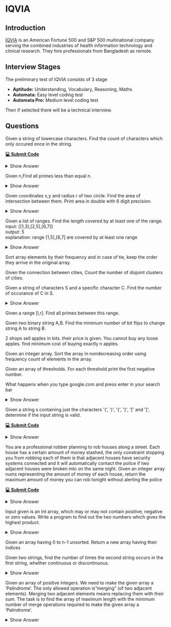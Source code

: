 # IQVIA

## Introduction
[IQVIA](https://www.iqvia.com/) is an American Fortune 500 and S&P 500 multinational company serving the combined industries of health information technology and clinical research. They hire professionals from Bangladesh as remote.
## Interview Stages
The preliminary test of IQVIA consists of 3 stage

- **Aptitude:** Understanding, Vocabulary, Reasoning, Maths
- **Automata:** Easy level coding test
- **Automata Pro:** Medium level coding test

Then if selected there will be a technical interview. 

## Questions

<article>

Given a string of lowercase characters. Find the count of characters which only occured once in the string.

[**💻 Submit Code**](https://supecoder.dev/questions/Count%20of%20Characters%20Occurring%20Exactly%20Once?questionId=66ae165b9e71a163cdd21527)
<details><summary>Show Answer</summary>

```C++
int solve(string s) {
    sort(s.begin(),s.end());
    int unik = 0;
    int cnt = 1;
    for(int i=1;i<s.size();i++){
        if( s[i] != s[i-1] ){
            unik += (cnt == 1);
            cnt = 0;
        }
        cnt++;
    }
    unik += (cnt == 1);
    return unik;
}
```
</details>
</article>

<article>

Given n,Find all primes less than equal n.
<details><summary>Show Answer</summary>

::: code-group
```C++ [O(n^2)]
vector<int> solve(int n) {
    vector<int> primes;
    for(int i=2;i<=n;i++){
        bool isPrime = true;
        for(int j=2;j<i;j++) {
            if( i%j == 0 ) isPrime = false;
        }
        if( isPrime ) primes.push_back(i);
    }
    return primes;
}
```
```C++ [O(n logn)]
vector<int> solve(int n) {
    bool notPrime[n+1] = {0};
    vector<int> primes;
    for(int i=2;i<=n;i++){
        if( notPrime[i] == true ) continue;
        primes.push_back(i);
        for(int j=i*i;j<=n;j+=i) notPrime[j] = true;
    }
    return primes;
}
```
:::
</details>
</article>

<article>

Given coordinates x,y and radius r of two circle. Find the area of intersection between them. Print area in double with 6 digit precision.
<details><summary>Show Answer</summary>

```C++
// src: https://www.geeksforgeeks.org/area-of-intersection-of-two-circles/

#include <bits/stdc++.h>
using namespace std;
#define ld long double
// Function to return area of intersection
long long int
intersectionArea(long double X1, long double Y1,
                    long double R1, long double X2,
                    long double Y2, long double R2){
	long double Pi = 3.14;
	long double d, alpha, beta, a1, a2;
	long long int ans;

	// Calculate the euclidean distance
	// between the two points
	d = sqrt((X2 - X1) * (X2 - X1) + (Y2 - Y1) * (Y2 - Y1));

	if (d > R1 + R2)
		ans = 0;
	else if (d <= (R1 - R2) && R1 >= R2)
		ans = floor(Pi * R2 * R2);
	else if (d <= (R2 - R1) && R2 >= R1)
		ans = floor(Pi * R1 * R1);
	else {
		alpha = acos((R1 * R1 + d * d - R2 * R2) / (2 * R1 * d))* 2;
		beta = acos((R2 * R2 + d * d - R1 * R1) / (2 * R2 * d))* 2;
		a1 = 0.5 * beta * R2 * R2 - 0.5 * R2 * R2 * sin(beta);
		a2 = 0.5 * alpha * R1 * R1 - 0.5 * R1 * R1 * sin(alpha);
		ans = floor(a1 + a2);
	}

	return ans;
}

```
</details>
</article>

<article>

Given a list of ranges. Find the length covered by at least one of the range. <br>
input: [[1,3],[2,5],[6,7]] <br>
output: 5 <br>
explanation: range [1,5],[6,7] are covered by at least one range
<details><summary>Show Answer</summary>

```C++
int solve(vector<pair<int,int>> ranges) {
    sort(ranges.begin(),ranges.end());
    int covered = 0;
    int st = ranges[0].first;
    int en = ranges[0].second;
    for(int i=1;i<ranges.size();i++){
        if( ranges[i].first > en ) {
            covered += en - st;
            st = ranges[i].first;
            en = ranges[i].second;
        }
        en = max(en,ranges[i].second);
    }
    covered += en - st;
    return covered;
}
```
</details>
</article>

<article>

Sort array elements by their frequency and in case of tie, keep the order they arrive in the original array.
</article>

<article>

Given the connection between cities, Count the number of disjoint clusters of cities.
</article>

<article>

Given a string of characters S and a specific character C. Find the number of occurance of C in S.
<details><summary>Show Answer</summary>

```C++
int solve(string s, char c) {
    int cnt = 0;
    for(auto cc:s) cnt += (cc==c);
    return cnt;
}
```
</details>
</article>

<article>

Given a range [l,r]. Find all primes between this range. 
</article>

<article>

Given two binary string A,B. Find the minimum number of bit flips to change string A to string B.
</article>

<article>

2 shops sell apples in lots. their price is given. You cannot buy any loose apples. find minimum cost of buying exactly n apples.
</article>

<article>

Given an integer array. Sort the array in nondecreasing order using frequency count of elements in the array. 
</article>

<article>

Given an array of thresholds. For each threshold print the first negative number.
</article>

<article>

What happens when you type google.com and press enter in your search bar
<details><summary>Show Answer</summary>

This is a very important question and aims to check the knowledge of networking. A very thorough explanation of this question is answered here in [What Happens When](https://github.com/alex/what-happens-when)

</details>
</article>

<article>

Given a string s containing just the characters '(', ')', '{', '}', '[' and ']', determine if the input string is valid.

[**💻 Submit Code**](https://leetcode.com/problems/valid-parentheses/)
<details><summary>Show Answer</summary>

```C++
bool isValid(string s) {
    stack<char> st;
    for(auto c:s){
        if( c == '(' or c == '[' or c == '{' ) {
            st.push(c);
            continue;
        }
        if( !st.size() ) return false;
        if( c == ')' ) {
            if(  st.top() != '(' ) return false;
        }else if(  c == '}' ) {
            if( st.top() != '{' ) return false;
        } else if( c == ']' ) {
            if( st.top() != '[' ) return false;
        }
        st.pop();
    }
    return st.size() == 0;
}
```

</details>
</article>

<article>

You are a professional robber planning to rob houses along a street. Each house has a certain amount of money stashed, the only constraint stopping you from robbing each of them is that adjacent houses have security systems connected and it will automatically contact the police if two adjacent houses were broken into on the same night.
Given an integer array nums representing the amount of money of each house, return the maximum amount of money you can rob tonight without alerting the police

[**💻 Submit Code**](https://leetcode.com/problems/house-robber/)
<details><summary>Show Answer</summary>

```C++
int rob(vector<int>& nums) {
    int n = nums.size();
    int dp[n+1][2];
    memset(dp, 0, sizeof(dp));
    for(int i=1;i<=n;i++){
        // we dont rob the ith house
        dp[i][0] = max(dp[i-1][0],dp[i-1][1]);
        // we rob the ith house
        dp[i][1] = dp[i-1][0] + nums[i-1];
    }
    return max(dp[n][0],dp[n][1]);
}
```
</details>
</article>

<article>

Input given is an int array, which may or may not contain positive, negative or zero values. Write a program to find out the two numbers which gives the highest product. 
<details><summary>Show Answer</summary>

https://www.geeksforgeeks.org/return-a-pair-with-maximum-product-in-array-of-integers/
</details>
</article>

<article>

Given an array having 0 to n-1 unsorted. Return a new array having their indices 
</article>

<article>

Given two strings, find the number of times the second string occurs in the first string, whether continuous or discontinuous. 
<details><summary>Show Answer</summary>

https://www.geeksforgeeks.org/find-number-times-string-occurs-given-string/
</details>
</article>

<article>

Given an array of positive integers. We need to make the given array a ‘Palindrome’. The only allowed operation is”merging” (of two adjacent elements). Merging two adjacent elements means replacing them with their sum. The task is to find the array of maximum length with the minimum number of merge operations required to make the given array a ‘Palindrome’. 
<details><summary>Show Answer</summary>

https://www.geeksforgeeks.org/find-minimum-number-of-merge-operations-to-make-an-array-palindrome/
</details>
</article>

